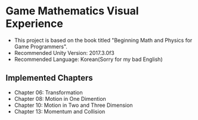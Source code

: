 # Game Mathematics Visual Experience
* This project is based on the book titled "Beginning Math and Physics for Game Programmers". 
* Recommended Unity Version: 2017.3.0f3
* Recommended Language: Korean(Sorry for my bad English)

## Implemented Chapters
* Chapter 06: Transformation
* Chapter 08: Motion in One Dimention
* Chapter 10: Motion in Two and Three Dimension
* Chapter 13: Momentum and Collision